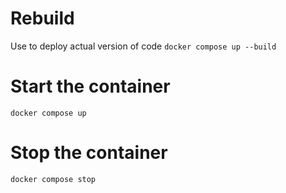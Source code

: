 # Rebuild
Use to deploy actual version of code
`docker compose up --build`

# Start the container
`docker compose up`

# Stop the container
`docker compose stop`